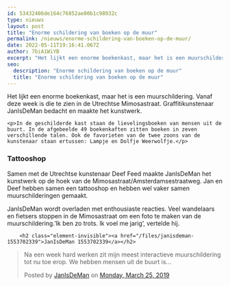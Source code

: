 ```yaml
---
id: 53432406de164c76852ae00b1c98932c
type: nieuws
layout: post
title: "Enorme schildering van boeken op de muur"
permalink: /nieuws/enorme-schildering-van-boeken-op-de-muur/
date: 2022-05-11T19:16:41.067Z
author: 7biA1WiYB
excerpt: "Het lijkt een enorme boekenkast, maar het is een muurschildering. Vanaf deze week is die te zien in de Utrechtse Mimosastraat. Graffitikunstenaar JanIsDeMan bedacht en maakte het kunstwerk.  "
seo:
  description: "Enorme schildering van boeken op de muur"
  title: "Enorme schildering van boeken op de muur"
---
```

Het lijkt een enorme boekenkast, maar het is een muurschildering. Vanaf deze week is die te zien in de Utrechtse Mimosastraat. Graffitikunstenaar JanIsDeMan bedacht en maakte het kunstwerk.  

    <p>In de geschilderde kast staan de lievelingsboeken van mensen uit de buurt. In de afgebeelde 49 boekenkaften zitten boeken in zeven verschillende talen. Ook de favorieten van de twee zoons van de kunstenaar staan ertussen: Lampje en Dolfje Weerwolfje.</p>
<h3>Tattooshop</h3>
<p>Samen met de Utrechtse kunstenaar Deef Feed maakte JanIsDeMan het kunstwerk op de hoek van de Mimosastraat/Amsterdamsestraatweg. Jan en Deef hebben samen een tattooshop en hebben wel vaker samen muurschilderingen gemaakt.</p>
<p>JanIsDeMan wordt overladen met enthousiaste reacties. Veel wandelaars en fietsers stoppen in de Mimosastraat om een foto te maken van de muurschildering.’Ik ben zo trots. Ik voel me jarig’, vertelde hij.</p>
<p><div class="media media-element-container media-default"><div id="file-536717" class="file file-document file-text-oembed">

        <h2 class="element-invisible"><a href="/files/janisdeman-1553702339">JanIsDeMan 1553702339</a></h2>
    
  
  <div class="content">
    
<div id="fb-root"></div>
<script async="1" defer="1" crossorigin="anonymous" src="https://connect.facebook.net/en_US/sdk.js#xfbml=1&amp;version=v6.0"></script><div class="fb-post" data-href="https://www.facebook.com/permalink.php?story_fbid=2484926898244778&amp;id=372723642798458" data-width="640"><blockquote cite="https://www.facebook.com/permalink.php?story_fbid=2484926898244778&amp;id=372723642798458" class="fb-xfbml-parse-ignore"><p>Na een week hard werken zit mijn meest interactieve muurschildering tot nu toe erop.
We hebben mensen uit de buurt is...</p>Posted by <a href="https://www.facebook.com/JanIsDeMan-372723642798458/">JanIsDeMan</a> on&nbsp;<a href="https://www.facebook.com/permalink.php?story_fbid=2484926898244778&amp;id=372723642798458">Monday, March 25, 2019</a></blockquote></div>  </div>

  
</div>
</div>
<p> </p>
<p> </p>  
